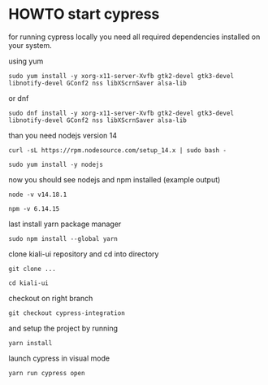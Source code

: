 # HOWTO start cypress


for running cypress locally you need all required dependencies installed on your system. 

using yum 

`sudo yum install -y xorg-x11-server-Xvfb gtk2-devel gtk3-devel libnotify-devel GConf2 nss libXScrnSaver alsa-lib`

or dnf 

`sudo dnf install -y xorg-x11-server-Xvfb gtk2-devel gtk3-devel libnotify-devel GConf2 nss libXScrnSaver alsa-lib` 


than you need nodejs version 14 

`curl -sL https://rpm.nodesource.com/setup_14.x | sudo bash -`

`sudo yum install -y nodejs`

now you should see nodejs and npm installed (example output)

`node -v
v14.18.1`

`npm -v
6.14.15`

last install yarn package manager

`sudo npm install --global yarn`

clone kiali-ui repository and cd into directory

`git clone ...`

`cd kiali-ui`

checkout on right branch

`git checkout cypress-integration`

and setup the project by running

`yarn install`

launch cypress in visual mode

`yarn run cypress open`

